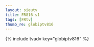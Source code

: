 ```yaml
--- 
layout: sieutv
title: FR816 s1
tags: [FRtv]
thumb_re: globiptv816
---
```

{% include tvadv key="globiptv816" %} 
